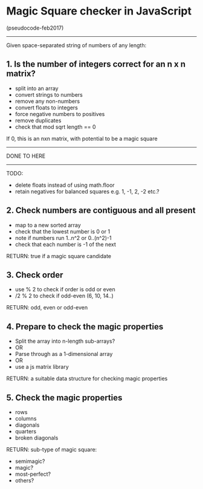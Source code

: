 # Magic Square checker in JavaScript

(pseudocode-feb2017)

---

Given space-separated string of numbers of any length:

## 1. Is the number of integers correct for an n x n matrix?

- split into an array
- convert strings to numbers
- remove any non-numbers
- convert floats to integers
- force negative numbers to positives
- remove duplicates
- check that mod sqrt length == 0

If 0, this is an nxn matrix, with potential to be a magic square

---
DONE TO HERE

---

TODO:
- delete floats instead of using math.floor
- retain negatives for balanced squares e.g. 1, -1, 2, -2 etc.?


## 2. Check numbers are contiguous and all present 

- map to a new sorted array
- check that the lowest number is 0 or 1
- note if numbers run 1..n^2 or 0..(n^2)-1
- check that each number is -1 of the next

RETURN: true if a magic square candidate


## 3. Check order

- use % 2 to check if order is odd or even
- /2 % 2 to check if odd-even (6, 10, 14..)

RETURN: odd, even or odd-even


## 4. Prepare to check the magic properties

- Split the array into n-length sub-arrays?
- OR
- Parse through as a 1-dimensional array
- OR
- use a js matrix library

RETURN: a suitable data structure for checking magic properties

## 5. Check the magic properties

- rows
- columns
- diagonals
- quarters
- broken diagonals

RETURN: sub-type of magic square:
- semimagic?
- magic?
- most-perfect?
- others?
